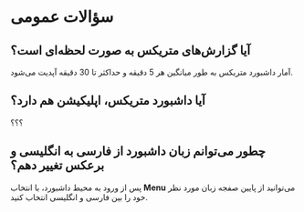 # سؤالات عمومی



## آیا گزارش‌های متریکس به صورت لحظه‌ای است؟

آمار داشبورد متریکس به طور میانگین هر 5 دقیقه و حداکثر تا 30 دقیقه آپدیت می‌شود. 

## آیا داشبورد متریکس، اپلیکیشن هم دارد؟

؟؟؟

## چطور می‌توانم زبان داشبورد از فارسی به انگلیسی و برعکس تغییر دهم؟

پس از ورود به محیط داشبورد، با انتخاب **Menu** می‌توانید از پایین صفجه زبان مورد نظر خود را بین فارسی و انگلیسی انتخاب کنید.

